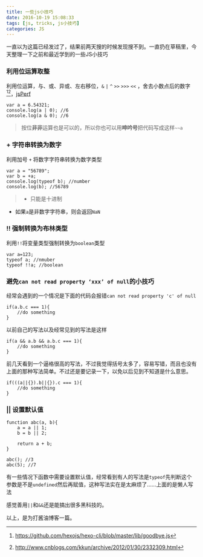 ```yaml
---
title: 一些js小技巧
date: 2016-10-19 15:08:33
tags: [js, tricks, js小技巧]
categories: JS
---
```

一直以为这篇已经发过了，结果前两天搜的时候发现搜不到。一直扔在草稿里，今天整理一下之前和最近学到的一些JS小技巧

### 利用位运算取整
利用位运算，与、或、异或、左右移位，`&` `|` `^` `>>` `>>>` `<<` ，舍去小数点后的数字[^1][^2]，[jsPerf](http://jsperf.com/coercion-vs-casting/3)
```
var a = 6.54321;
console.log(a | 0); //6
console.log(a & 0); //6
```
> 按位**非非**运算也是可以的，所以你也可以用**呻吟号**把代码写成这样`~~a`

### + 字符串转换为数字
利用加号 `+` 将数字字符串转换为数字类型
```
var a = "56789";
var b = +a;
console.log(typeof b); //number
console.log(b); //56789
```
> - 只能是十进制
- 如果`a`是非数字字符串，则会返回`NaN`

### !! 强制转换为布林类型
利用`!!`将变量类型强制转换为`boolean`类型

``` 
var a=123;
typeof a; //nmuber
typeof !!a; //boolean
```

### 避免`can not read property ‘xxx’ of null`的小技巧
经常会遇到的一个情况是下面的代码会报错`can not read property 'c' of null`

```
if(a.b.c === 1){
    //do something
}
```

以前自己的写法以及经常见到的写法是这样

```
if(a && a.b && a.b.c === 1){
    //do something
}
```

前几天看到一个逼格很高的写法，不过我觉得括号太多了，容易写错，而且也没有上面的那种写法简单。不过还是要记录一下，以免以后见到不知道是什么意思。

```
if(((a||{}).b||{}).c === 1){
    //do something
}
```

### || 设置默认值

```
function abc(a, b){
    a = a || 1; 
    b = b || 2;

    return a + b;
}

abc(); //3
abc(5); //7
```

有一些情况下函数中需要设置默认值，经常看到有人的写法是`typeof`先判断这个参数是不是`undefined`然后再赋值，这种写法实在是太麻烦了……上面的是懒人写法

感觉善用`||`和`&&`还是能搞出很多黑科技的。

以上，是为打酱油博客一篇。

[^1]: https://github.com/hexojs/hexo-cli/blob/master/lib/goodbye.js
[^2]: http://www.cnblogs.com/kkun/archive/2012/01/30/2332309.html